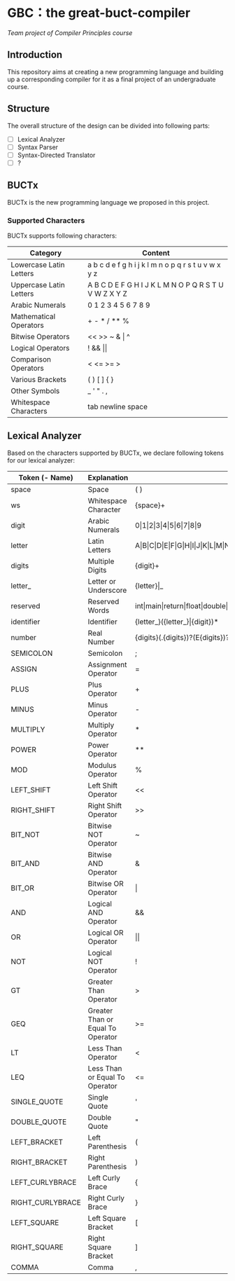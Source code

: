 # GBC：the great-buct-compiler

 _Team project of Compiler Principles course_

## Introduction

This repository aims at creating a new programming language and building up a corresponding compiler for it as a final project of an undergraduate course.

## Structure

The overall structure of the design can be divided into following parts:

-[ ] Lexical Analyzer
-[ ] Syntax Parser
-[ ] Syntax-Directed Translator
-[ ] ?

## BUCTx

BUCTx is the new programming language we proposed in this project.

### Supported Characters

BUCTx supports following characters:

| Category       | Content                                                     |
|----------------|-------------------------------------------------------------|
| Lowercase Latin Letters | a b c d e f g h i j k l m n o p q r s t u v w x y z |
| Uppercase Latin Letters | A B C D E F G H I J K L M N O P Q R S T U V W Z X Y Z |
| Arabic Numerals | 0 1 2 3 4 5 6 7 8 9 |
| Mathematical Operators | + - * / ** % |
| Bitwise Operators | << >> ~ & \| ^ |
| Logical Operators | ! && \|\| |
| Comparison Operators | < <= >= > |
| Various Brackets | ( ) [ ] { } |
| Other Symbols | _ ' " . , |
| Whitespace Characters | tab newline space |

## Lexical Analyzer

Based on the characters supported by BUCTx, we declare following tokens for our lexical analyzer:

| Token (- Name)    | Explanation                       | Pattern (Regex)                                                                                                                                            |
|-------------------|-----------------------------------|------------------------------------------------------------------------------------------------------------------------------------------------------------|
| space             | Space                             | ( )                                                                                                                                                        |
| ws                | Whitespace Character              | {space}+                                                                                                                                                   |
| digit             | Arabic Numerals                   | 0\|1\|2\|3\|4\|5\|6\|7\|8\|9                                                                                                                               |
| letter            | Latin Letters                     | A\|B\|C\|D\|E\|F\|G\|H\|I\|J\|K\|L\|M\|N\|O\|P\|Q\|R\|S\|T\|U\|V\|W\|X\|Y\|Z\|a\|b\|c\|d\|e\|f\|g\|h\|i\|j\|k\|l\|m\|n\|o\|p\|q\|r\|s\|t\|u\|v\|w\|x\|y\|z |
| digits            | Multiple Digits                   | {digit}+                                                                                                                                                   |
| letter_           | Letter or Underscore              | {letter}\|_                                                                                                                                                |
| reserved          | Reserved Words                    | int\|main\|return\|float\|double\|string                                                                                                                   |
| identifier        | Identifier                        | {letter_}({letter_}\|{digit})*                                                                                                                             |
| number            | Real Number                       | {digits}(\.{digits})?(E{digits})?                                                                                                                          |
| SEMICOLON         | Semicolon                         | ;                                                                                                                                                          |
| ASSIGN            | Assignment Operator               | =                                                                                                                                                          |
| PLUS              | Plus Operator                     | +                                                                                                                                                          |
| MINUS             | Minus Operator                    | -                                                                                                                                                          |
| MULTIPLY          | Multiply Operator                 | *                                                                                                                                                          |
| POWER             | Power Operator                    | **                                                                                                                                                         |
| MOD               | Modulus Operator                  | %                                                                                                                                                          |
| LEFT_SHIFT        | Left Shift Operator               | <<                                                                                                                                                         |
| RIGHT_SHIFT       | Right Shift Operator              | >>                                                                                                                                                         |
| BIT_NOT           | Bitwise NOT Operator              | ~                                                                                                                                                          |
| BIT_AND           | Bitwise AND Operator              | &                                                                                                                                                          |
| BIT_OR            | Bitwise OR Operator               | \|                                                                                                                                                         |
| AND               | Logical AND Operator              | &&                                                                                                                                                         |
| OR                | Logical OR Operator               | \|\|                                                                                                                                                       |
| NOT               | Logical NOT Operator              | !                                                                                                                                                          |
| GT                | Greater Than Operator             | >                                                                                                                                                          |
| GEQ               | Greater Than or Equal To Operator | >=                                                                                                                                                         |
| LT                | Less Than Operator                | <                                                                                                                                                          |
| LEQ               | Less Than or Equal To Operator    | <=                                                                                                                                                         |
| SINGLE_QUOTE      | Single Quote                      | '                                                                                                                                                          |
| DOUBLE_QUOTE      | Double Quote                      | "                                                                                                                                                          |
| LEFT_BRACKET      | Left Parenthesis                  | (                                                                                                                                                          |
| RIGHT_BRACKET     | Right Parenthesis                 | )                                                                                                                                                          |
| LEFT_CURLYBRACE   | Left Curly Brace                  | {                                                                                                                                                          |
| RIGHT_CURLYBRACE  | Right Curly Brace                 | }                                                                                                                                                          |
| LEFT_SQUARE       | Left Square Bracket               | [                                                                                                                                                          |
| RIGHT_SQUARE      | Right Square Bracket              | ]                                                                                                                                                          |
| COMMA             | Comma                             | ,                                                                                                                                                          |